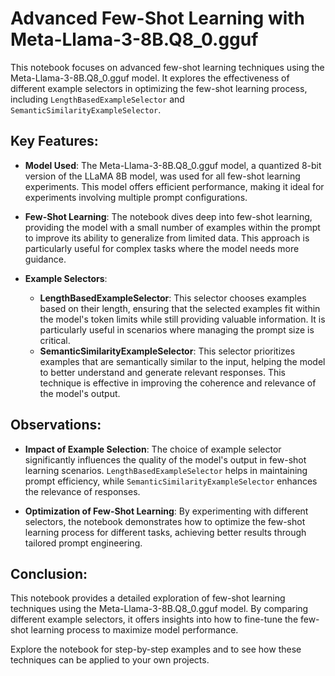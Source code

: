 # Advanced Few-Shot Learning with Meta-Llama-3-8B.Q8_0.gguf

This notebook focuses on advanced few-shot learning techniques using the Meta-Llama-3-8B.Q8_0.gguf model. It explores the effectiveness of different example selectors in optimizing the few-shot learning process, including `LengthBasedExampleSelector` and `SemanticSimilarityExampleSelector`.

## Key Features:
- **Model Used**: The Meta-Llama-3-8B.Q8_0.gguf model, a quantized 8-bit version of the LLaMA 8B model, was used for all few-shot learning experiments. This model offers efficient performance, making it ideal for experiments involving multiple prompt configurations.

- **Few-Shot Learning**: The notebook dives deep into few-shot learning, providing the model with a small number of examples within the prompt to improve its ability to generalize from limited data. This approach is particularly useful for complex tasks where the model needs more guidance.

- **Example Selectors**:
  - **LengthBasedExampleSelector**: This selector chooses examples based on their length, ensuring that the selected examples fit within the model's token limits while still providing valuable information. It is particularly useful in scenarios where managing the prompt size is critical.
  - **SemanticSimilarityExampleSelector**: This selector prioritizes examples that are semantically similar to the input, helping the model to better understand and generate relevant responses. This technique is effective in improving the coherence and relevance of the model's output.

## Observations:
- **Impact of Example Selection**: The choice of example selector significantly influences the quality of the model's output in few-shot learning scenarios. `LengthBasedExampleSelector` helps in maintaining prompt efficiency, while `SemanticSimilarityExampleSelector` enhances the relevance of responses.

- **Optimization of Few-Shot Learning**: By experimenting with different selectors, the notebook demonstrates how to optimize the few-shot learning process for different tasks, achieving better results through tailored prompt engineering.

## Conclusion:
This notebook provides a detailed exploration of few-shot learning techniques using the Meta-Llama-3-8B.Q8_0.gguf model. By comparing different example selectors, it offers insights into how to fine-tune the few-shot learning process to maximize model performance.

Explore the notebook for step-by-step examples and to see how these techniques can be applied to your own projects.

